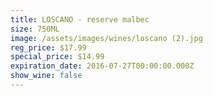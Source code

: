 ```yaml
---
title: LOSCANO - reserve malbec
size: 750ML
image: /assets/images/wines/loscano (2).jpg
reg_price: $17.99
special_price: $14.99
expiration_date: 2016-07-27T00:00:00.000Z
show_wine: false
---
```



